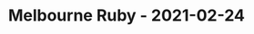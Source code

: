 ---
layout: post
title: Melbourne Ruby - 2021-02-24
datetime: 2021-02-24 18:00:00.000000000 -05:00
name: Melbourne Ruby
external_url: https://www.meetup.com/Ruby-On-Rails-Oceania-Melbourne/events/268079369/
---